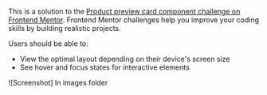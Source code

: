 This is a solution to the [Product preview card component challenge on Frontend Mentor](https://www.frontendmentor.io/challenges/product-preview-card-component-GO7UmttRfa). Frontend Mentor challenges help you improve your coding skills by building realistic projects. 

Users should be able to:

- View the optimal layout depending on their device's screen size
- See hover and focus states for interactive elements

![Screenshot] In images folder
